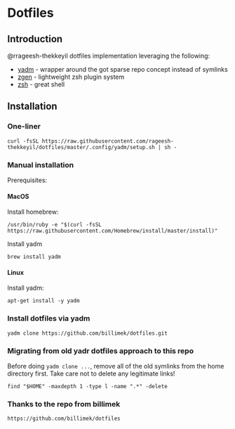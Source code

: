 # Dotfiles



## Introduction

@rrageesh-thekkeyil dotfiles implementation leveraging the following:

* [yadm](https://thelocehiliosan.github.io/yadm/) - wrapper around the got sparse repo concept instead of symlinks
* [zgen](https://github.com/tarjoilija/zgen) - lightweight zsh plugin system
* [zsh](http://zsh.sourceforge.net/) - great shell

## Installation

### One-liner

```console
curl -fsSL https://raw.githubusercontent.com/rageesh-thekkeyil/dotfiles/master/.config/yadm/setup.sh | sh -
```

### Manual installation

Prerequisites:

#### MacOS

Install homebrew:

```shell
/usr/bin/ruby -e "$(curl -fsSL https://raw.githubusercontent.com/Homebrew/install/master/install)"
```

Install yadm

```shell
brew install yadm
```

#### Linux

Install yadm:

```shell
apt-get install -y yadm
```

### Install dotfiles via yadm

```shell
yadm clone https://github.com/billimek/dotfiles.git
```

### Migrating from old yadr dotfiles approach to this repo

Before doing `yadm clone ...`, remove all of the old symlinks from the home directory first.  Take care not to delete any legitimate links!

```shell
find "$HOME" -maxdepth 1 -type l -name ".*" -delete
```

### Thanks to the repo from billimek 
```https://github.com/billimek/dotfiles```